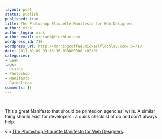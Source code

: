 ```yaml
---
layout: post
status: publish
published: true
title: The Photoshop Etiquette Manifesto for Web Designers
author: mick
author_login: mick
author_email: mickael@flochlay.com
wordpress_id: 710
wordpress_url: http://morningcoffee.mickaelflochlay.com/?p=710
date: 2011-09-09 09:13:36.000000000 +02:00
categories:
- Geek
tags:
- Design
- Photoshop
- Manifesto
- Guidelines
comments: []
---
```

&nbsp;

This a great Manifesto that should be printed on agencies' walls. A similar thing should exist for developers : a quick checklist of do and don't always help.

via <a href="http://photoshopetiquette.com/">The Photoshop Etiquette Manifesto for Web Designers</a>.
